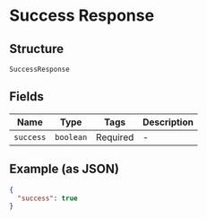 
# Success Response

## Structure

`SuccessResponse`

## Fields

| Name | Type | Tags | Description |
|  --- | --- | --- | --- |
| `success` | `boolean` | Required | - |

## Example (as JSON)

```json
{
  "success": true
}
```

